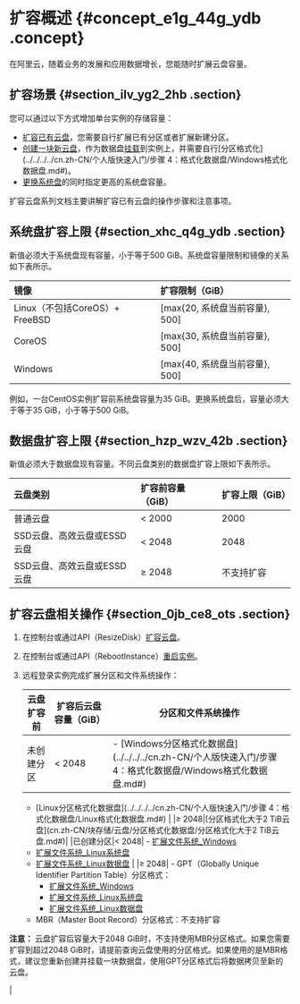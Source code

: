 # 扩容概述 {#concept_e1g_44g_ydb .concept}

在阿里云，随着业务的发展和应用数据增长，您能随时扩展云盘容量。

## 扩容场景 {#section_ilv_yg2_2hb .section}

您可以通过以下方式增加单台实例的存储容量：

-   [扩容已有云盘](cn.zh-CN/块存储/云盘/扩容云盘/扩容云盘容量.md#)，您需要自行扩展已有分区或者扩展新建分区。
-   [创建一块新云盘](cn.zh-CN/块存储/云盘/创建云盘/创建按量付费云盘.md#)，作为数据盘[挂载](cn.zh-CN/块存储/云盘/挂载云盘.md#)到实例上，并需要自行[分区格式化](../../../../cn.zh-CN/个人版快速入门/步骤 4：格式化数据盘/Windows格式化数据盘.md#)。
-   [更换系统盘](cn.zh-CN/块存储/云盘/更换系统盘/更换系统盘（公共镜像）.md#)的同时指定更高的系统盘容量。

扩容云盘系列文档主要讲解扩容已有云盘的操作步骤和注意事项。

## 系统盘扩容上限 {#section_xhc_q4g_ydb .section}

新值必须大于系统盘现有容量，小于等于500 GiB。系统盘容量限制和镜像的关系如下表所示。

|镜像|扩容限制（GiB）|
|:-|:--------|
|Linux（不包括CoreOS）+ FreeBSD|\[max\{20, 系统盘当前容量\}, 500\]|
|CoreOS|\[max\{30, 系统盘当前容量\}, 500\]|
|Windows|\[max\{40, 系统盘当前容量\}, 500\]|

例如，一台CentOS实例扩容前系统盘容量为35 GiB。更换系统盘后，容量必须大于等于35 GiB，小于等于500 GiB。

## 数据盘扩容上限 {#section_hzp_wzv_42b .section}

新值必须大于数据盘现有容量。不同云盘类别的数据盘扩容上限如下表所示。

|云盘类别|扩容前容量（GiB）|扩容上限（GiB）|
|:---|:---------|:--------|
|普通云盘|< 2000|2000|
|SSD云盘、高效云盘或ESSD云盘|< 2048|2048|
|SSD云盘、高效云盘或ESSD云盘|≥ 2048|不支持扩容|

## 扩容云盘相关操作 {#section_0jb_ce8_ots .section}

1.  在控制台或通过API（ResizeDisk）[扩容云盘](cn.zh-CN/块存储/云盘/扩容云盘/扩容云盘容量.md#)。
2.  在控制台或通过API（RebootInstance）[重启实例](../../../../cn.zh-CN/实例/管理实例/重启实例.md#)。
3.  远程登录实例完成扩展分区和文件系统操作：

    |云盘扩容前|扩容后云盘容量（GiB）|分区和文件系统操作|
    |-----|------------|---------|
    |未创建分区|< 2048|     -   [Windows分区格式化数据盘](../../../../cn.zh-CN/个人版快速入门/步骤 4：格式化数据盘/Windows格式化数据盘.md#)
    -   [Linux分区格式化数据盘](../../../../cn.zh-CN/个人版快速入门/步骤 4：格式化数据盘/Linux格式化数据盘.md#)
 |
    |≥ 2048|[分区格式化大于2 TiB云盘](cn.zh-CN/块存储/云盘/分区格式化数据盘/分区格式化大于2 TiB云盘.md#)|
    |已创建分区|< 2048|     -   [扩展文件系统\_Windows](cn.zh-CN/块存储/云盘/扩容云盘/扩展分区和文件系统_Windows.md#)
    -   [扩展文件系统\_Linux系统盘](cn.zh-CN/块存储/云盘/扩容云盘/扩展分区与文件系统_Linux系统盘.md#)
    -   [扩展文件系统\_Linux数据盘](cn.zh-CN/块存储/云盘/扩容云盘/扩展分区与文件系统_Linux数据盘.md#)
 |
    |≥ 2048|     -   GPT（Globally Unique Identifier Partition Table）分区格式：
        -   [扩展文件系统\_Windows](cn.zh-CN/块存储/云盘/扩容云盘/扩展分区和文件系统_Windows.md#)
        -   [扩展文件系统\_Linux系统盘](cn.zh-CN/块存储/云盘/扩容云盘/扩展分区与文件系统_Linux系统盘.md#)
        -   [扩展文件系统\_Linux数据盘](cn.zh-CN/块存储/云盘/扩容云盘/扩展分区与文件系统_Linux数据盘.md#)
    -   MBR（Master Boot Record）分区格式：不支持扩容

**注意：** 云盘扩容后容量大于2048 GiB时，不支持使用MBR分区格式。如果您需要扩容到超过2048 GiB时，请提前查询云盘使用的分区格式。如果使用的是MBR格式，建议您重新创建并挂载一块数据盘，使用GPT分区格式后将数据拷贝至新的云盘。

 |


